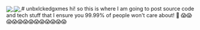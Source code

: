 <a href="https://github.com/anuraghazra/github-readme-stats">
  <img align="center" src="https://github-readme-stats.vercel.app/api/pin/?username=htmldaddy&repo=github-readme-stats" />
</a>
<a href="https://github.com/anuraghazra/convoychat">
  <img align="center" src="https://github-readme-stats.vercel.app/api/pin/?username=htmldaddy&repo=convoychat" />
</a>
# unbxlckedgxmes
hi! so this is where I am going to post source code and tech stuff that I ensure you 99.99% of people won't care about! 👀
😱😱😱😱😱😱😱😱😱😱😱😱😱
